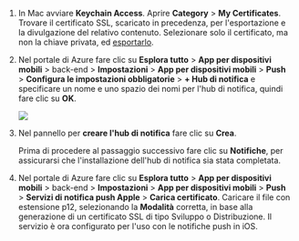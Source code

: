 
1. In Mac avviare **Keychain Access**. Aprire **Category** > **My Certificates**. Trovare il certificato SSL, scaricato in precedenza, per l'esportazione e la divulgazione del relativo contenuto. Selezionare solo il certificato, ma non la chiave privata, ed [esportarlo](https://support.apple.com/kb/PH20122?locale=en_US).
2. Nel portale di Azure fare clic su **Esplora tutto** > **App per dispositivi mobili** > back-end > **Impostazioni** > **App per dispositivi mobili** > **Push** > **Configura le impostazioni obbligatorie** > **+ Hub di notifica** e specificare un nome e uno spazio dei nomi per l'hub di notifica, quindi fare clic su **OK**.
   
   ![][1]
3. Nel pannello per **creare l'hub di notifica** fare clic su **Crea**.
   
    Prima di procedere al passaggio successivo fare clic su **Notifiche**, per assicurarsi che l'installazione dell'hub di notifica sia stata completata. 
4. Nel portale di Azure fare clic su **Esplora tutto** > **App per dispositivi mobili** > back-end > **Impostazioni** > **App per dispositivi mobili** > **Push** > **Servizi di notifica push Apple** > **Carica certificato**. Caricare il file con estensione p12, selezionando la **Modalità** corretta, in base alla generazione di un certificato SSL di tipo Sviluppo o Distribuzione. Il servizio è ora configurato per l'uso con le notifiche push in iOS.

[1]: ./media/app-service-mobile-apns-configure-push-preview/mobile-push-notification-hub.png

<!---HONumber=Oct15_HO3-->